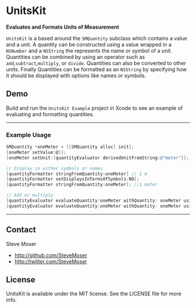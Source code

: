 # UnitsKit

**Evaluates and Formats Units of Measurement**

`UnitsKit` is a based around the `SMQuantity` subclass which contains a value and a unit. A quantity can be constructed using a value wrapped in a `NSNumber` and a `NSString` the represents the name or symbol of a unit. Quantities can be combined by using an operator such as `add`,`subtract`,`multiply`, or `divide`.  Quantities can also be converted to other units. Finally Quantities can be formatted as an `NSString` by specifying how it should be displayed with options like names or symbols. 

## Demo

Build and run the `UnitsKit Example` project in Xcode to see an example of evaluating and formatting quantities.

---

### Example Usage

``` objective-c
SMQuantity *oneMeter = [[SMQuantity alloc] init];
[oneMeter setValue:@1];
[oneMeter setUnit:[quantityEvaluator derivedUnitFromString:@"meter"]];

// Display in either symbols or names
[quantityFormatter stringFromQuantity:oneMeter] // 1 m
[quantityFormatter setDisplaysInTermsOfSymbols:NO];
[quantityFormatter stringFromQuantity:oneMeter]; //1 meter

// Add or multiply
[quantityEvaluator evaluateQuantity:oneMeter withQuantity: oneMeter usingOperator:@"add"]; // 2 m
[quantityEvaluator evaluateQuantity:oneMeter withQuantity: oneMeter usingOperator:@"multiply"]; // 1 m^2
```

---

## Contact

Steve Moser

- http://github.com/SteveMoser
- http://twitter.com/SteveMoser

## License

UnitsKit is available under the MIT license. See the LICENSE file for more info.
